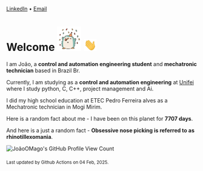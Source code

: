 [LinkedIn](https://www.linkedin.com/in/joão-pedro-gozzoli-b95641301/) &bull;
[Email](joaopedrogozzoli@gmail.com)

# Welcome <img src="happy.gif" height="64px" /> <img src="wave.gif" height="32px" />

I am João, a  **control and automation engineering student** and **mechatronic technician** based in Brazil Br.

Currently, I am studying as a **control and automation engineering** at [Unifei](https://unifei.edu.br) where I study python, C, C++, project management and Ai.

I did my high school education at ETEC Pedro Ferreira alves as a Mechatronic technician in Mogi Mirim.

Here is a random fact about me - I have been on this planet for **7707 days**.

And here is a just a random fact -  **Obsessive nose picking is referred to as rhinotillexomania**.

![JoãoOMago's GitHub Profile View Count](https://komarev.com/ghpvc/?username=JoaoOMago)

<sub>Last updated by Github Actions on 04 Feb, 2025.</sub>

